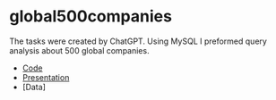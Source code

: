 # global500companies
The tasks were created by ChatGPT.
Using MySQL I preformed query analysis about 500 global companies.

* [Code]()
* [Presentation]()
* [Data]

